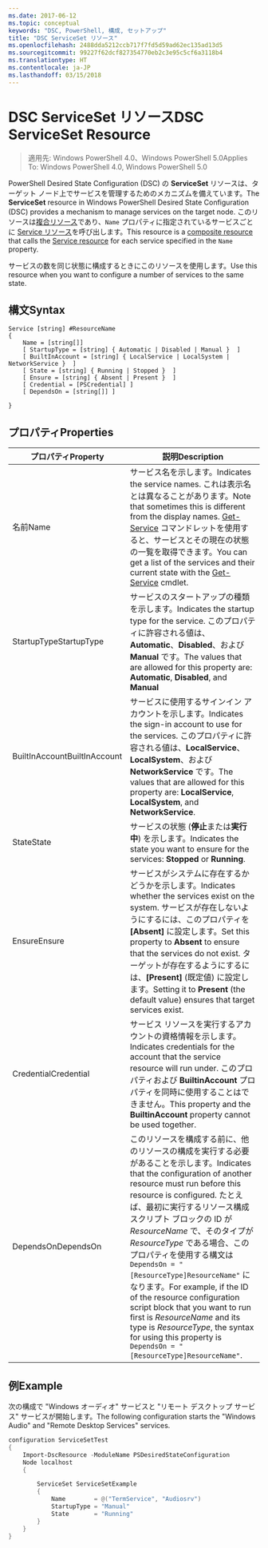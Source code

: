 ```yaml
---
ms.date: 2017-06-12
ms.topic: conceptual
keywords: "DSC, PowerShell, 構成, セットアップ"
title: "DSC ServiceSet リソース"
ms.openlocfilehash: 2488dda5212ccb717f7fd5d59ad62ec135ad13d5
ms.sourcegitcommit: 99227f62dcf827354770eb2c3e95c5cf6a3118b4
ms.translationtype: HT
ms.contentlocale: ja-JP
ms.lasthandoff: 03/15/2018
---
```

# <a name="dsc-serviceset-resource"></a><span data-ttu-id="f73df-103">DSC ServiceSet リソース</span><span class="sxs-lookup"><span data-stu-id="f73df-103">DSC ServiceSet Resource</span></span>

> <span data-ttu-id="f73df-104">適用先: Windows PowerShell 4.0、Windows PowerShell 5.0</span><span class="sxs-lookup"><span data-stu-id="f73df-104">Applies To: Windows PowerShell 4.0, Windows PowerShell 5.0</span></span>


<span data-ttu-id="f73df-105">PowerShell Desired State Configuration (DSC) の **ServiceSet** リソースは、ターゲット ノード上でサービスを管理するためのメカニズムを備えています。</span><span class="sxs-lookup"><span data-stu-id="f73df-105">The **ServiceSet** resource in Windows PowerShell Desired State Configuration (DSC) provides a mechanism to manage services on the target node.</span></span> <span data-ttu-id="f73df-106">このリソースは[複合リソース](authoringResourceComposite.md)であり、`Name` プロパティに指定されているサービスごとに [Service リソース](serviceResource.md)を呼び出します。</span><span class="sxs-lookup"><span data-stu-id="f73df-106">This resource is a [composite resource](authoringResourceComposite.md) that calls the [Service resource](serviceResource.md) for each service specified in the `Name` property.</span></span>

<span data-ttu-id="f73df-107">サービスの数を同じ状態に構成するときにこのリソースを使用します。</span><span class="sxs-lookup"><span data-stu-id="f73df-107">Use this resource when you want to configure a number of services to the same state.</span></span>

## <a name="syntax"></a><span data-ttu-id="f73df-108">構文</span><span class="sxs-lookup"><span data-stu-id="f73df-108">Syntax</span></span>

```
Service [string] #ResourceName
{
    Name = [string[]]
    [ StartupType = [string] { Automatic | Disabled | Manual }  ]
    [ BuiltInAccount = [string] { LocalService | LocalSystem | NetworkService }  ]
    [ State = [string] { Running | Stopped }  ]
    [ Ensure = [string] { Absent | Present }  ]
    [ Credential = [PSCredential] ]
    [ DependsOn = [string[]] ]
    
}
```

## <a name="properties"></a><span data-ttu-id="f73df-109">プロパティ</span><span class="sxs-lookup"><span data-stu-id="f73df-109">Properties</span></span>

|  <span data-ttu-id="f73df-110">プロパティ</span><span class="sxs-lookup"><span data-stu-id="f73df-110">Property</span></span>  |  <span data-ttu-id="f73df-111">説明</span><span class="sxs-lookup"><span data-stu-id="f73df-111">Description</span></span>   | 
|---|---| 
| <span data-ttu-id="f73df-112">名前</span><span class="sxs-lookup"><span data-stu-id="f73df-112">Name</span></span>| <span data-ttu-id="f73df-113">サービス名を示します。</span><span class="sxs-lookup"><span data-stu-id="f73df-113">Indicates the service names.</span></span> <span data-ttu-id="f73df-114">これは表示名とは異なることがあります。</span><span class="sxs-lookup"><span data-stu-id="f73df-114">Note that sometimes this is different from the display names.</span></span> <span data-ttu-id="f73df-115">[Get-Service](https://technet.microsoft.com/library/hh849804.aspx) コマンドレットを使用すると、サービスとその現在の状態の一覧を取得できます。</span><span class="sxs-lookup"><span data-stu-id="f73df-115">You can get a list of the services and their current state with the [Get-Service](https://technet.microsoft.com/library/hh849804.aspx) cmdlet.</span></span>|
| <span data-ttu-id="f73df-116">StartupType</span><span class="sxs-lookup"><span data-stu-id="f73df-116">StartupType</span></span>| <span data-ttu-id="f73df-117">サービスのスタートアップの種類を示します。</span><span class="sxs-lookup"><span data-stu-id="f73df-117">Indicates the startup type for the service.</span></span> <span data-ttu-id="f73df-118">このプロパティに許容される値は、**Automatic**、**Disabled**、および **Manual** です。</span><span class="sxs-lookup"><span data-stu-id="f73df-118">The values that are allowed for this property are: **Automatic**, **Disabled**, and **Manual**</span></span>|  
| <span data-ttu-id="f73df-119">BuiltInAccount</span><span class="sxs-lookup"><span data-stu-id="f73df-119">BuiltInAccount</span></span>| <span data-ttu-id="f73df-120">サービスに使用するサインイン アカウントを示します。</span><span class="sxs-lookup"><span data-stu-id="f73df-120">Indicates the sign-in account to use for the services.</span></span> <span data-ttu-id="f73df-121">このプロパティに許容される値は、**LocalService**、**LocalSystem**、および **NetworkService** です。</span><span class="sxs-lookup"><span data-stu-id="f73df-121">The values that are allowed for this property are: **LocalService**, **LocalSystem**, and **NetworkService**.</span></span>| 
| <span data-ttu-id="f73df-122">State</span><span class="sxs-lookup"><span data-stu-id="f73df-122">State</span></span>| <span data-ttu-id="f73df-123">サービスの状態 (**停止**または**実行中**) を示します。</span><span class="sxs-lookup"><span data-stu-id="f73df-123">Indicates the state you want to ensure for the services: **Stopped** or **Running**.</span></span>| 
| <span data-ttu-id="f73df-124">Ensure</span><span class="sxs-lookup"><span data-stu-id="f73df-124">Ensure</span></span>| <span data-ttu-id="f73df-125">サービスがシステムに存在するかどうかを示します。</span><span class="sxs-lookup"><span data-stu-id="f73df-125">Indicates whether the services exist on the system.</span></span> <span data-ttu-id="f73df-126">サービスが存在しないようにするには、このプロパティを **[Absent]** に設定します。</span><span class="sxs-lookup"><span data-stu-id="f73df-126">Set this property to **Absent** to ensure that the services do not exist.</span></span> <span data-ttu-id="f73df-127">ターゲットが存在するようにするには、**[Present]** (既定値) に設定します。</span><span class="sxs-lookup"><span data-stu-id="f73df-127">Setting it to **Present** (the default value) ensures that target services exist.</span></span>|
| <span data-ttu-id="f73df-128">Credential</span><span class="sxs-lookup"><span data-stu-id="f73df-128">Credential</span></span>| <span data-ttu-id="f73df-129">サービス リソースを実行するアカウントの資格情報を示します。</span><span class="sxs-lookup"><span data-stu-id="f73df-129">Indicates credentials for the account that the service resource will run under.</span></span> <span data-ttu-id="f73df-130">このプロパティおよび **BuiltinAccount** プロパティを同時に使用することはできません。</span><span class="sxs-lookup"><span data-stu-id="f73df-130">This property and the **BuiltinAccount** property cannot be used together.</span></span>| 
| <span data-ttu-id="f73df-131">DependsOn</span><span class="sxs-lookup"><span data-stu-id="f73df-131">DependsOn</span></span>| <span data-ttu-id="f73df-132">このリソースを構成する前に、他のリソースの構成を実行する必要があることを示します。</span><span class="sxs-lookup"><span data-stu-id="f73df-132">Indicates that the configuration of another resource must run before this resource is configured.</span></span> <span data-ttu-id="f73df-133">たとえば、最初に実行するリソース構成スクリプト ブロックの ID が *ResourceName* で、そのタイプが *ResourceType* である場合、このプロパティを使用する構文は `DependsOn = "[ResourceType]ResourceName"` になります。</span><span class="sxs-lookup"><span data-stu-id="f73df-133">For example, if the ID of the resource configuration script block that you want to run first is *ResourceName* and its type is *ResourceType*, the syntax for using this property is `DependsOn = "[ResourceType]ResourceName"`.</span></span>| 



## <a name="example"></a><span data-ttu-id="f73df-134">例</span><span class="sxs-lookup"><span data-stu-id="f73df-134">Example</span></span>

<span data-ttu-id="f73df-135">次の構成で "Windows オーディオ" サービスと "リモート デスクトップ サービス" サービスが開始します。</span><span class="sxs-lookup"><span data-stu-id="f73df-135">The following configuration starts the "Windows Audio" and "Remote Desktop Services" services.</span></span>

```powershell
configuration ServiceSetTest
{
    Import-DscResource -ModuleName PSDesiredStateConfiguration
    Node localhost
    {

        ServiceSet ServiceSetExample
        {
            Name        = @("TermService", "Audiosrv")
            StartupType = "Manual"
            State       = "Running"
        } 
    }
}
```

